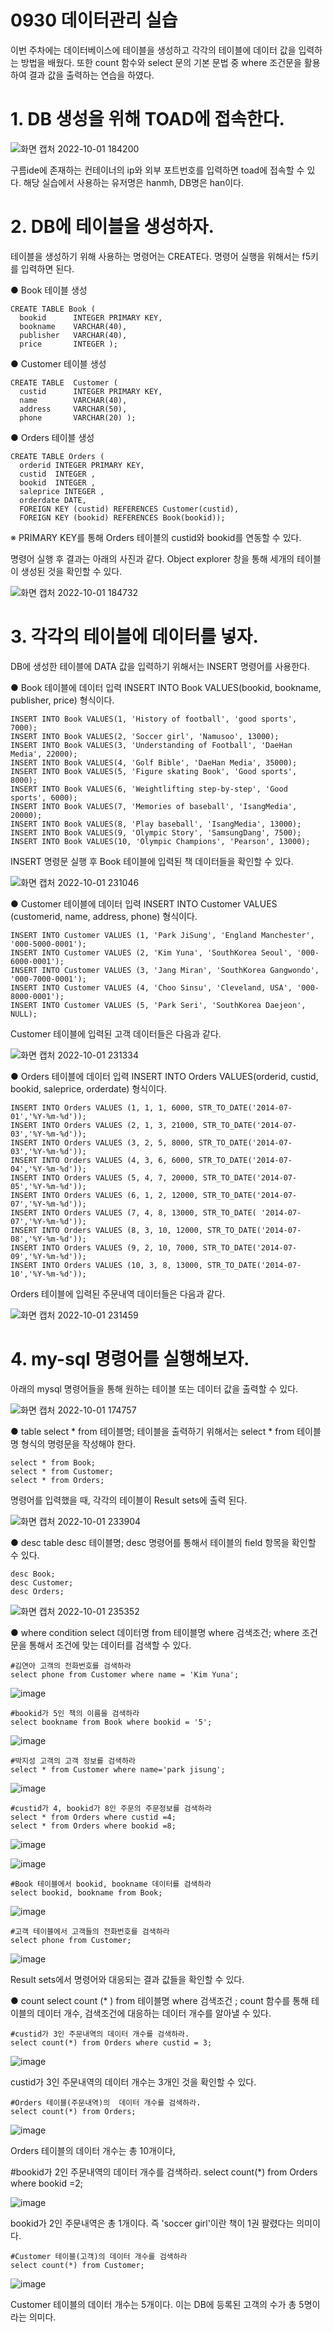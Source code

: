 # 0930 데이터관리 실습

이번 주차에는 데이터베이스에 테이블을 생성하고 각각의 테이블에 데이터 값을 입력하는 방법을 배웠다. 또한 count 함수와 select 문의 기본 문법 중 where  조건문을 활용하여 결과 값을 출력하는 연습을 하였다.  

# 1. DB 생성을 위해 TOAD에 접속한다.

![화면 캡처 2022-10-01 184200](https://user-images.githubusercontent.com/114793024/193403435-991d70a3-bd5b-4e08-9e5e-14c5de3c2d7a.png)

구름ide에 존재하는 컨테이너의 ip와 외부 포트번호를 입력하면 toad에 접속할 수 있다. 해당 실습에서 사용하는 유저명은 hanmh, DB명은 han이다.


# 2. DB에 테이블을 생성하자.
 
테이블을 생성하기 위해 사용하는 명령어는 CREATE다. 
명령어 실행을 위해서는 f5키를 입력하면 된다.

● Book 테이블 생성

    CREATE TABLE Book (
      bookid      INTEGER PRIMARY KEY,
      bookname    VARCHAR(40),
      publisher   VARCHAR(40),
      price       INTEGER );
      

● Customer 테이블 생성

    CREATE TABLE  Customer (
      custid      INTEGER PRIMARY KEY,  
      name        VARCHAR(40),
      address     VARCHAR(50), 
      phone       VARCHAR(20) ); 

  
● Orders 테이블 생성

    CREATE TABLE Orders (
      orderid INTEGER PRIMARY KEY, 
      custid  INTEGER , 
      bookid  INTEGER , 
      saleprice INTEGER ,
      orderdate DATE,
      FOREIGN KEY (custid) REFERENCES Customer(custid),
      FOREIGN KEY (bookid) REFERENCES Book(bookid)); 

 ※ PRIMARY KEY를 통해 Orders 테이블의 custid와 bookid를 연동할 수 있다. 

명령어 실행 후 결과는 아래의 사진과 같다.
Object explorer 창을 통해 세개의 테이블이 생성된 것을 확인할 수 있다.

![화면 캡처 2022-10-01 184732](https://user-images.githubusercontent.com/114793024/193403543-de30ba11-6639-4839-a782-b47cfcc5ef21.png)

# 3. 각각의 테이블에 데이터를 넣자.

DB에 생성한 테이블에 DATA 값을 입력하기 위해서는 INSERT 명령어를 사용한다. 

● Book 테이블에 데이터 입력
INSERT INTO Book VALUES(bookid, bookname, publisher, price) 형식이다. 

    INSERT INTO Book VALUES(1, 'History of football', 'good sports', 7000);
    INSERT INTO Book VALUES(2, 'Soccer girl', 'Namusoo', 13000);
    INSERT INTO Book VALUES(3, 'Understanding of Football', 'DaeHan Media', 22000);
    INSERT INTO Book VALUES(4, 'Golf Bible', 'DaeHan Media', 35000);
    INSERT INTO Book VALUES(5, 'Figure skating Book', 'Good sports', 8000);
    INSERT INTO Book VALUES(6, 'Weightlifting step-by-step', 'Good sports', 6000);
    INSERT INTO Book VALUES(7, 'Memories of baseball', 'IsangMedia', 20000);
    INSERT INTO Book VALUES(8, 'Play baseball', 'IsangMedia', 13000);
    INSERT INTO Book VALUES(9, 'Olympic Story', 'SamsungDang', 7500);
    INSERT INTO Book VALUES(10, 'Olympic Champions', 'Pearson', 13000);

INSERT 명령문 실행 후 Book 테이블에 입력된 책 데이터들을 확인할 수 있다.

![화면 캡처 2022-10-01 231046](https://user-images.githubusercontent.com/114793024/193413550-6377b08f-1f0d-4574-8a19-eca08e47e1a1.png)

● Customer 테이블에 데이터 입력
INSERT INTO Customer VALUES (customerid, name, address, phone) 형식이다. 

    INSERT INTO Customer VALUES (1, 'Park JiSung', 'England Manchester', '000-5000-0001');
    INSERT INTO Customer VALUES (2, 'Kim Yuna', 'SouthKorea Seoul', '000-6000-0001');  
    INSERT INTO Customer VALUES (3, 'Jang Miran', 'SouthKorea Gangwondo', '000-7000-0001');
    INSERT INTO Customer VALUES (4, 'Choo Sinsu', 'Cleveland, USA', '000-8000-0001');
    INSERT INTO Customer VALUES (5, 'Park Seri', 'SouthKorea Daejeon',  NULL);

Customer 테이블에 입력된 고객 데이터들은 다음과 같다.

![화면 캡처 2022-10-01 231334](https://user-images.githubusercontent.com/114793024/193413634-b35eb576-dcbb-449a-9f7e-9dcbd5db736f.png)

● Orders 테이블에 데이터 입력
INSERT INTO Orders VALUES(orderid, custid, bookid, saleprice, orderdate) 형식이다. 

    INSERT INTO Orders VALUES (1, 1, 1, 6000, STR_TO_DATE('2014-07-01','%Y-%m-%d')); 
    INSERT INTO Orders VALUES (2, 1, 3, 21000, STR_TO_DATE('2014-07-03','%Y-%m-%d'));
    INSERT INTO Orders VALUES (3, 2, 5, 8000, STR_TO_DATE('2014-07-03','%Y-%m-%d')); 
    INSERT INTO Orders VALUES (4, 3, 6, 6000, STR_TO_DATE('2014-07-04','%Y-%m-%d')); 
    INSERT INTO Orders VALUES (5, 4, 7, 20000, STR_TO_DATE('2014-07-05','%Y-%m-%d'));
    INSERT INTO Orders VALUES (6, 1, 2, 12000, STR_TO_DATE('2014-07-07','%Y-%m-%d'));
    INSERT INTO Orders VALUES (7, 4, 8, 13000, STR_TO_DATE( '2014-07-07','%Y-%m-%d'));
    INSERT INTO Orders VALUES (8, 3, 10, 12000, STR_TO_DATE('2014-07-08','%Y-%m-%d')); 
    INSERT INTO Orders VALUES (9, 2, 10, 7000, STR_TO_DATE('2014-07-09','%Y-%m-%d')); 
    INSERT INTO Orders VALUES (10, 3, 8, 13000, STR_TO_DATE('2014-07-10','%Y-%m-%d'));

Orders 테이블에 입력된 주문내역 데이터들은 다음과 같다.

![화면 캡처 2022-10-01 231459](https://user-images.githubusercontent.com/114793024/193413684-56f9a867-bf38-493d-9a2f-8124a240feaf.png)

# 4. my-sql 명령어를 실행해보자.

아래의 mysql 명령어들을 통해 원하는 테이블 또는 데이터 값을 출력할 수 있다.

![화면 캡처 2022-10-01 174757](https://user-images.githubusercontent.com/114793024/193402307-7fb31b27-34d1-4838-9f98-4acd81dc1ed6.png)

● table
select * from 테이블명;
테이블을 출력하기 위해서는 select * from 테이블명 형식의 명령문을 작성해야 한다.

    select * from Book;	
    select * from Customer;
    select * from Orders;
    

명령어를 입력했을 때, 각각의 테이블이 Result sets에 출력 된다.

![화면 캡처 2022-10-01 233904](https://user-images.githubusercontent.com/114793024/193414682-98450262-9751-46fa-b39c-e3560ab77356.png)

● desc table
desc 테이블명;
desc 명령어를 통해서 테이블의 field 항목을 확인할 수 있다.

    desc Book;
    desc Customer;
    desc Orders;

![화면 캡처 2022-10-01 235352](https://user-images.githubusercontent.com/114793024/193415316-6715bdeb-664a-48ee-8ddf-405ff89a696a.png)

● where condition
select 데이터명 from 테이블명 where 검색조건;
where 조건문을 통해서 조건에 맞는 데이터를 검색할 수 있다.

    #김연아 고객의 전화번호를 검색하라
    select phone from Customer where name = 'Kim Yuna'; 

![image](https://user-images.githubusercontent.com/114793024/193416070-b4b9e983-b327-48b3-bf77-bedfd025cc43.png)

    #bookid가 5인 책의 이름을 검색하라
    select bookname from Book where bookid = '5'; 
    
![image](https://user-images.githubusercontent.com/114793024/193416015-6e14dc99-a01d-4776-a0c2-e3c18997e79f.png)

    #박지성 고객의 고객 정보를 검색하라
    select * from Customer where name='park jisung'; 
  ![image](https://user-images.githubusercontent.com/114793024/193416330-d26e23f6-2eee-42b3-af93-154f24ceb718.png)

    #custid가 4, bookid가 8인 주문의 주문정보를 검색하라
    select * from Orders where custid =4; 
    select * from Orders where bookid =8; 
    
![image](https://user-images.githubusercontent.com/114793024/193416406-22f887c3-ce84-4a0a-b35a-bcd59bbc1c58.png)

![image](https://user-images.githubusercontent.com/114793024/193416451-e5a9449f-1f13-4d87-8ad7-080dcf94ffab.png)

    #Book 테이블에서 bookid, bookname 데이터를 검색하라
    select bookid, bookname from Book;
    
![image](https://user-images.githubusercontent.com/114793024/193416537-d9937c7a-1b12-4692-89ea-581a2bf5e45f.png)


    #고객 테이블에서 고객들의 전화번호를 검색하라
    select phone from Customer;
    
![image](https://user-images.githubusercontent.com/114793024/193416613-7057dbdf-2164-47cc-b5d0-255c89f1c616.png)

Result sets에서 명령어와 대응되는 결과 값들을 확인할 수 있다.

● count
select count (* ) from 테이블명  where 검색조건 ;
count 함수를 통해 테이블의 데이터 개수, 검색조건에 대응하는 데이터 개수를 알아낼 수 있다.


    #custid가 3인 주문내역의 데이터 개수를 검색하라. 
    select count(*) from Orders where custid = 3; 
    
![image](https://user-images.githubusercontent.com/114793024/193417166-9978b667-bae8-4d34-90e4-c7c7a77d748e.png)

 custid가 3인 주문내역의 데이터 개수는 3개인 것을 확인할 수 있다.

    #Orders 테이블(주문내역)의  데이터 개수를 검색하라.
    select count(*) from Orders;
    
![image](https://user-images.githubusercontent.com/114793024/193417266-74812de0-7f25-4101-ae53-5999e1eeb91a.png)

Orders 테이블의 데이터 개수는 총 10개이다,
   

 #bookid가 2인 주문내역의 데이터 개수를 검색하라.
    select count(*) from Orders where bookid =2; 

![image](https://user-images.githubusercontent.com/114793024/193417338-2d8f8940-7309-4ca7-8027-b79ac2aff01d.png)

bookid가 2인 주문내역은 총 1개이다. 즉 'soccer girl'이란 책이 1권 팔렸다는 의미이다.

    #Customer 테이블(고객)의 데이터 개수를 검색하라
    select count(*) from Customer;

![image](https://user-images.githubusercontent.com/114793024/193417471-4ccc9d90-3a91-4cd2-9331-1b1eb4ba08a8.png)

Customer  테이블의 데이터 개수는 5개이다. 이는 DB에 등록된 고객의 수가 총 5명이라는 의미다. 

<!--stackedit_data:
eyJoaXN0b3J5IjpbMTk0MTUxMDM1XX0=
-->